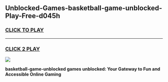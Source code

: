 
## Unblocked-Games-basketball-game-unblocked-Play-Free-d045h
<h3>
<a href="https://premium76.site?title=basketball-game-unblocked&ref=23A">CLICK TO PLAY</a></h3>
<hr>

<h3>
<a href="https://premium76.site?title=basketball-game-unblocked&ref=23A">CLICK 2 PLAY</a>
  
</h3>

<a href="https://premium76.site?title=basketball-game-unblocked&ref=23A"><img src="https://clearcache.store/games.png"></a>


**basketball-game-unblocked games unblocked: Your Gateway to Fun and Accessible Online Gaming**
